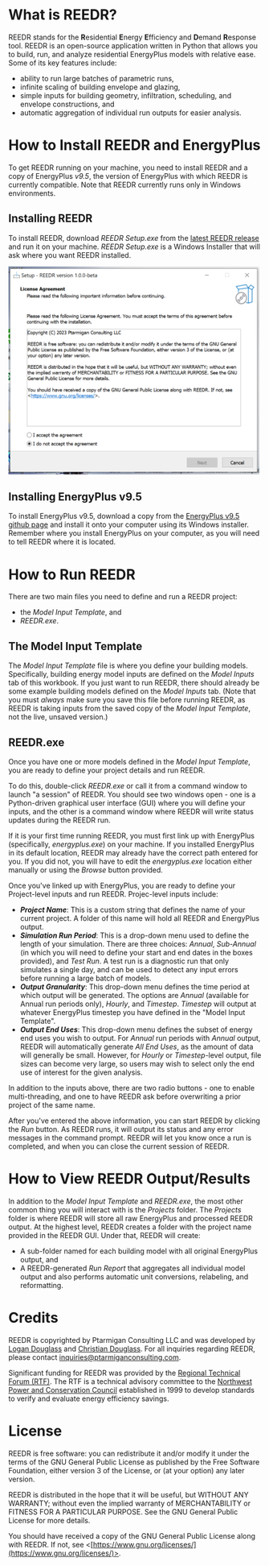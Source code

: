 # What is REEDR?
REEDR stands for the **R**esidential **E**nergy **E**fficiency and **D**emand **R**esponse tool. REEDR is an open-source application written in Python that allows you to build, run, and analyze residential EnergyPlus models with relative ease. Some of its key features include:
- ability to run large batches of parametric runs,
- infinite scaling of building envelope and glazing,
- simple inputs for building geometry, infiltration, scheduling, and envelope constructions, and
- automatic aggregation of individual run outputs for easier analysis.

# How to Install REEDR and EnergyPlus
To get REEDR running on your machine, you need to install REEDR and a copy of EnergyPlus *v9.5*, the version of EnergyPlus with which REEDR is currently compatible. Note that REEDR currently runs only in Windows environments.
## Installing REEDR
To install REEDR, download *REEDR Setup.exe* from the [latest REEDR release](https://github.com/PtarmiganConsulting/REEDR/releases/tag/v1.0.0-beta) and run it on your machine. *REEDR Setup.exe* is a Windows Installer that will ask where you want REEDR installed.

<img src="/Resources/Screenshots/SetupScreen2.png" width="500" />

## Installing EnergyPlus v9.5
To install EnergyPlus v9.5, download a copy from the [EnergyPlus v9.5 github page](https://github.com/NREL/EnergyPlus/releases/tag/v9.5.0) and install it onto your computer using its Windows installer. Remember where you install EnergyPlus on your computer, as you will need to tell REEDR where it is located.

# How to Run REEDR
There are two main files you need to define and run a REEDR project:
- the *Model Input Template*, and
- *REEDR.exe*.

## The Model Input Template
The *Model Input Template* file is where you define your building models. Specifically, building energy model inputs are defined on the *Model Inputs* tab of this workbook. If you just want to run REEDR, there should already be some example building models defined on the *Model Inputs* tab. (Note that you must *always* make sure you save this file before running REEDR, as REEDR is taking inputs from the saved copy of  the *Model Input Template*, not the live, unsaved version.)

## REEDR.exe
Once you have one or more models defined in the *Model Input Template*, you are ready to define your project details and run REEDR.

To do this, double-click *REEDR.exe* or call it from a command window to launch "a session" of REEDR. You should see two windows open - one is a Python-driven graphical user interface (GUI) where you will define your inputs, and the other is a command window where REEDR will write status updates during the REEDR run.

If it is your first time running REEDR, you must first link up with EnergyPlus (specifically, *energyplus.exe*) on your machine. If you installed EnergyPlus in its default location, REEDR may already have the correct path entered for you. If you did not, you will have to edit the *energyplus.exe* location either manually or using the *Browse* button provided.

Once you've linked up with EnergyPlus, you are ready to define your Project-level inputs and run REEDR. Projec-level inputs include:
- **_Project Name_**: This is a custom string that defines the name of your current project. A folder of this name will hold all REEDR and EnergyPlus output.
- **_Simulation Run Period_**: This is a drop-down menu used to define the length of your simulation. There are three choices: *Annual*, *Sub-Annual* (in which you will need to define your start and end dates in the boxes provided), and *Test Run*. A test run is a diagnostic run that only simulates a single day, and can be used to detect any input errors before running a large batch of models. 
- **_Output Granularity_**: This drop-down menu defines the time period at which output will be generated. The options are *Annual* (available for Annual run periods only), *Hourly*, and *Timestep*. *Timestep* will output at whatever EnergyPlus timestep you have defined in the "Model Input Template".
- **_Output End Uses_**: This drop-down menu defines the subset of energy end uses you wish to output. For *Annual* run periods with *Annual* output, REEDR will automatically generate *All End Uses*, as the amount of data will generally be small. However, for *Hourly* or *Timestep*-level output, file sizes can become very large, so users may wish to select only the end use of interest for the given analysis. 

In addition to the inputs above, there are two radio buttons - one to enable multi-threading, and one to have REEDR ask before overwriting a prior project of the same name.

After you've entered the above information, you can start REEDR by clicking the *Run* button. As REEDR runs, it will output its status and any error messages in the command prompt. REEDR will let you know once a run is completed, and when you can close the current session of REEDR.

# How to View REEDR Output/Results
In addition to the *Model Input Template* and *REEDR.exe*, the most other common thing you will interact with is the *Projects* folder. The *Projects* folder is where REEDR will store all raw EnergyPlus and processed REEDR output. At the highest level, REEDR creates a folder with the project name provided in the REEDR GUI. Under that, REEDR will create:
- A sub-folder named for each building model with all original EnergyPlus output, and
- A REEDR-generated *Run Report* that aggregates all individual model output and also performs automatic unit conversions, relabeling, and reformatting.

# Credits
REEDR is copyrighted by Ptarmigan Consulting LLC and was developed by [Logan Douglass](https://www.linkedin.com/in/logan-douglass/) and [Christian Douglass](https://www.linkedin.com/in/buildingenergyprofessional/). For all inquiries regarding REEDR, please contact inquiries@ptarmiganconsulting.com.

Significant funding for REEDR was provided by the [Regional Technical Forum (RTF)](https://rtf.nwcouncil.org/). The RTF is a technical advisory committee to the [Northwest Power and Conservation Council](https://www.nwcouncil.org/) established in 1999 to develop standards to verify and evaluate energy efficiency savings.

# License
REEDR is free software: you can redistribute it and/or modify it under the terms of the GNU General Public License as published by the Free Software Foundation, either version 3 of the License, or (at your option) any later version.

REEDR is distributed in the hope that it will be useful, but WITHOUT ANY WARRANTY; without even the implied warranty of MERCHANTABILITY or FITNESS FOR A PARTICULAR PURPOSE. See the GNU General Public License for more details.

You should have received a copy of the GNU General Public License along with REEDR. If not, see <[https://www.gnu.org/licenses/](https://www.gnu.org/licenses/)>. 